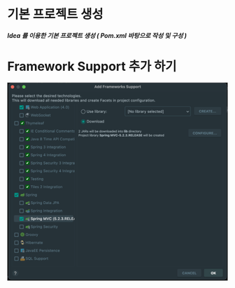 # 기본 프로젝트 생성 

##### Idea 를 이용한 기본 프로젝트 생성 ( Pom.xml 바탕으로 작성 및 구성 )

# Framework Support 추가 하기 

![Framework Support Image](https://github.com/keepinmindsh/templates_for_all/blob/main/02_spring/spring_legacy_mvc_sample/assets/0001_addframework.png)